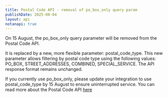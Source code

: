 ```yaml
---
title: Postal Code API - removal of po_box_only query param
publishDate: 2025-08-04
layout: api
notanapi: true
---
```


On 15 August, the po_box_only query parameter will be removed from the Postal Code API. 

It is replaced by a new, more flexible parameter: postal_code_type.
This new parameter allows filtering by postal code type using the following values: PO_BOX, STREET_ADDRESSES, COMBINED, SPECIAL_SERVICE.
The API response format remains unchanged.

If you currently use po_box_only, please update your integration to use postal_code_type by 15 August to ensure uninterrupted service.
You can read more about the Postal Code API [here](/api/postal-code)
